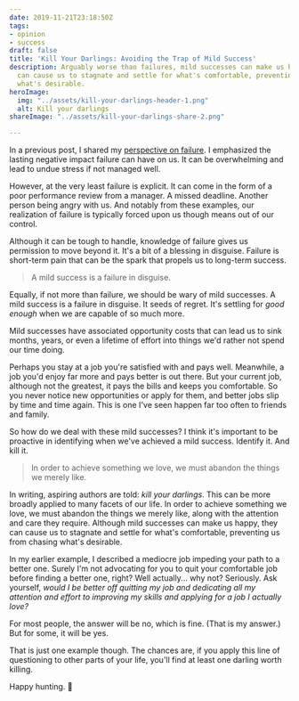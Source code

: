 ```yaml
---
date: 2019-11-21T23:18:50Z
tags:
- opinion
- success
draft: false
title: 'Kill Your Darlings: Avoiding the Trap of Mild Success'
description: Arguably worse than failures, mild successes can make us happy, but they
  can cause us to stagnate and settle for what's comfortable, preventing us from chasing
  what's desirable.
heroImage:
  img: "../assets/kill-your-darlings-header-1.png"
  alt: Kill your darlings
shareImage: "../assets/kill-your-darlings-share-2.png"

---
```

In a previous post, I shared my [perspective on failure](/perspectives-on-failure/). I emphasized the lasting negative impact failure can have on us. It can be overwhelming and lead to undue stress if not managed well.

However, at the very least failure is explicit. It can come in the form of a poor performance review from a manager. A missed deadline. Another person being angry with us. And notably from these examples, our realization of failure is typically forced upon us though means out of our control.

Although it can be tough to handle, knowledge of failure gives us permission to move beyond it. It's a bit of a blessing in disguise. Failure is short-term pain that can be the spark that propels us to long-term success.

> A mild success is a failure in disguise.

Equally, if not more than failure, we should be wary of mild successes. A mild success is a failure in disguise. It seeds of regret. It's settling for _good enough_ when we are capable of so much more.

Mild successes have associated opportunity costs that can lead us to sink months, years, or even a lifetime of effort into things we'd rather not spend our time doing.

Perhaps you stay at a job you're satisfied with and pays well. Meanwhile, a job you'd enjoy far more and pays better is out there. But your current job, although not the greatest, it pays the bills and keeps you comfortable. So you never notice new opportunities or apply for them, and better jobs slip by time and time again. This is one I've seen happen far too often to friends and family.

So how do we deal with these mild successes? I think it's important to be proactive in identifying when we've achieved a mild success. Identify it. And kill it. 

> In order to achieve something we love, we must abandon the things we merely like.

In writing, aspiring authors are told: _kill your darlings_. This can be more broadly applied to many facets of our life. In order to achieve something we love, we must abandon the things we merely like, along with the attention and care they require. Although mild successes can make us happy, they can cause us to stagnate and settle for what's comfortable, preventing us from chasing what's desirable.

In my earlier example, I described a mediocre job impeding your path to a better one. Surely I'm not advocating for you to quit your comfortable job before finding a better one, right? Well actually... why not? Seriously. Ask yourself, _would I be better off quitting my job and dedicating all my attention and effort to improving my skills and applying for a job I actually love?_

For most people, the answer will be no, which is fine. (That is my answer.) But for some, it will be yes.

That is just one example though. The chances are, if you apply this line of questioning to other parts of your life, you'll find at least one darling worth killing.

Happy hunting. 🔪 